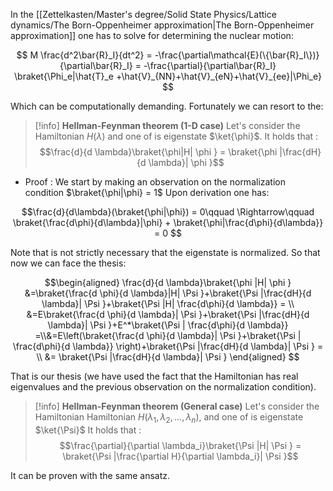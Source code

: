 In the [[Zettelkasten/Master's degree/Solid State Physics/Lattice dynamics/The Born-Oppenheimer approximation|The Born-Oppenheimer approximation]] one has to solve for determining the nuclear motion:

$$ M \frac{d^2\bar{R}_I}{dt^2} = -\frac{\partial\mathcal{E}(\{\bar{R}_I\})}{\partial\bar{R}_I} = -\frac{\partial}{\partial\bar{R}_I} \braket{\Phi_e|\hat{T}_e +\hat{V}_{NN}+\hat{V}_{eN}+\hat{V}_{ee}|\Phi_e} $$

Which can be computationally demanding.
Fortunately we can resort to the:

>[!info] **Hellman-Feynman theorem (1-D case)**
Let's consider the Hamiltonian $H(\lambda)$ and one of is eigenstate $\ket{\phi}$.
It holds that :
$$\frac{d}{d \lambda}\braket{\phi|H| \phi } = \braket{\phi |\frac{dH}{d \lambda}| \phi }$$

- Proof : 
We start by making an observation on the normalization condition $\braket{\phi|\phi} = 1$
Upon derivation one has:

$$\frac{d}{d\lambda}(\braket{\phi|\phi}) = 0\qquad \Rightarrow\qquad \braket{\frac{d\phi}{d\lambda}|\phi} + \braket{\phi|\frac{d\phi}{d\lambda}} = 0 $$

Note that is not strictly necessary that the eigenstate is normalized.
So that now we can face the thesis:

$$\begin{aligned}
\frac{d}{d \lambda}\braket{\phi |H| \phi } &=\braket{\frac{d \phi}{d \lambda}|H| \Psi }+\braket{\Psi |\frac{dH}{d \lambda}| \Psi }+\braket{\Psi |H| \frac{d\phi}{d \lambda}} =  \\
&=E\braket{\frac{d \phi}{d \lambda}| \Psi }+\braket{\Psi |\frac{dH}{d \lambda}| \Psi }+E^*\braket{\Psi | \frac{d\phi}{d \lambda}} =\\&=E\left(\braket{\frac{d \phi}{d \lambda}| \Psi }+\braket{\Psi | \frac{d\phi}{d \lambda}} \right)+\braket{\Psi |\frac{dH}{d \lambda}| \Psi } = \\
&= \braket{\Psi |\frac{dH}{d \lambda}| \Psi } \end{aligned} $$

That is our thesis (we have used the fact that the Hamiltonian has real eigenvalues and the previous observation on the normalization condition).


>[!info] **Hellman-Feynman theorem (General case)**
Let's consider the Hamiltonian Hamiltonian $H(\lambda_1, \lambda_2, \dots, \lambda_n)$, and one of is eigenstate $\ket{\Psi}$
It holds that :
$$\frac{\partial}{\partial \lambda_i}\braket{\Psi |H| \Psi } = \braket{\Psi |\frac{\partial H}{\partial \lambda_i}| \Psi }$$

It can be proven with the same ansatz.
